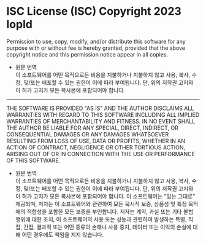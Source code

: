# ISC License (ISC) Copyright 2023 lopld

Permission to use, copy, modify, and/or distribute this software for any purpose with or without fee is hereby granted, provided that the above copyright notice and this permission notice appear in all copies.

- 원문 번역  
이 소프트웨어를 어떤 목적으로든 비용을 지불하거나 지불하지 않고 사용, 복사, 수정, 및/또는 배포할 수 있는 권한이 이에 따라 부여됩니다. 단, 위의 저작권 고지와 이 허가 고지가 모든 복사본에 포함되어야 합니다.  

---
THE SOFTWARE IS PROVIDED "AS IS" AND THE AUTHOR DISCLAIMS ALL WARRANTIES WITH REGARD TO THIS SOFTWARE INCLUDING ALL IMPLIED WARRANTIES OF MERCHANTABILITY AND FITNESS. IN NO EVENT SHALL THE AUTHOR BE LIABLE FOR ANY SPECIAL, DIRECT, INDIRECT, OR CONSEQUENTIAL DAMAGES OR ANY DAMAGES WHATSOEVER RESULTING FROM LOSS OF USE, DATA OR PROFITS, WHETHER IN AN ACTION OF CONTRACT, NEGLIGENCE OR OTHER TORTIOUS ACTION, ARISING OUT OF OR IN CONNECTION WITH THE USE OR PERFORMANCE OF THIS SOFTWARE.  

- 원문 번역  
이 소프트웨어를 어떤 목적으로든 비용을 지불하거나 지불하지 않고 사용, 복사, 수정, 및/또는 배포할 수 있는 권한이 이에 따라 부여됩니다. 단, 위의 저작권 고지와 이 허가 고지가 모든 복사본에 포함되어야 합니다.
이 소프트웨어는 "있는 그대로" 제공되며, 저자는 이 소프트웨어와 관련하여 모든 묵시적 보증, 상품성 및 특정 목적에의 적합성을 포함한 모든 보증을 부인합니다. 저자는 계약, 과실 또는 기타 불법 행위에 대한 조치, 이 소프트웨어의 사용 또는 성능과 관련하여 발생하는 특별, 직접, 간접, 결과적 또는 어떤 종류의 손해나 사용 중지, 데이터 또는 이익의 손실에 대해 어떤 경우에도 책임을 지지 않습니다.
